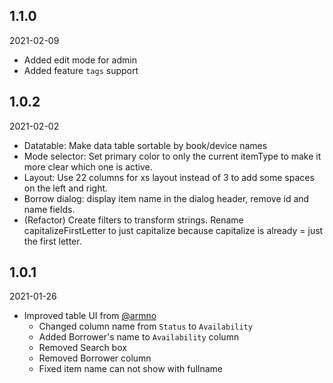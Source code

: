 1.1.0
---
2021-02-09
- Added edit mode for admin
- Added feature `tags` support

1.0.2
---
2021-02-02
- Datatable: Make data table sortable by book/device names
- Mode selector: Set primary color to only the current itemType to make it more clear which one is active.
- Layout: Use 22 columns for xs layout instead of 3 to add some spaces on the left and right.
- Borrow dialog: display item name in the dialog header, remove id and name fields.
- (Refactor) Create filters to transform strings. Rename capitalizeFirstLetter to just capitalize because capitalize is already = just the first letter.

1.0.1
---
2021-01-26
- Improved table UI from [@armno](https://github.com/armno)
   - Changed column name from `Status` to `Availability`
   - Added Borrower's name to `Availability` column
   - Removed Search box 
   - Removed Borrower column
   - Fixed item name can not show with fullname
